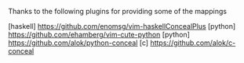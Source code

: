 Thanks to the following plugins for providing some of the mappings

[haskell] https://github.com/enomsg/vim-haskellConcealPlus
[python] https://github.com/ehamberg/vim-cute-python
[python] https://github.com/alok/python-conceal
[c] https://github.com/alok/c-conceal

